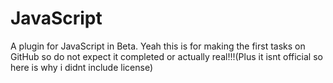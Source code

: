 # JavaScript
A plugin for JavaScript in Beta. Yeah this is for making the first tasks on GitHub so do not expect it completed or actually real!!!(Plus it isnt official so here is why i didnt include license)

